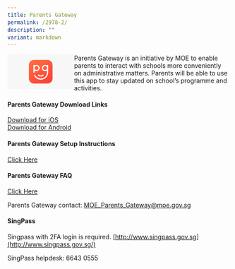 ```yaml
---
title: Parents Gateway
permalink: /2978-2/
description: ""
variant: markdown
---
```


<img src="/images/1-300x157.png" align="left" style="width:30%">
Parents Gateway is an initiative by MOE to enable parents to interact with schools more conveniently on administrative matters. Parents will be able to use this app to stay updated on school’s programme and activities.

#### Parents Gateway Download Links

[Download for iOS](https://itunes.apple.com/sg/app/parents-gateway/id1267198708?mt=8)  
[Download for Android](https://play.google.com/store/apps/details?id=com.moe.pgp&amp;hl=en_SG)

#### Parents Gateway Setup Instructions

[Click Here](/files/Parents-Gateway-leaflets-dated-2-Jan-2019.pdf)

#### Parents Gateway FAQ

[Click Here](/files/Parents-Gateway-FAQs-for-Parents.pdf)

Parents Gateway contact:&nbsp;[MOE\_Parents\_Gateway@moe.gov.sg](mailto:MOE_Parents_Gateway@moe.gov.sg)

#### SingPass

Singpass with 2FA login is required.&nbsp;[http://www.singpass.gov.sg](http://www.singpass.gov.sg/)

SingPass helpdesk: 6643 0555